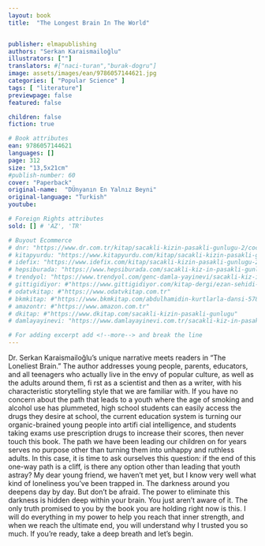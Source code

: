 ```yaml
---
layout: book
title:  "The Longest Brain In The World"


publisher: elmapublishing
authors: "Serkan Karaismailoğlu"
illustrators: [""]
translators: #["naci-turan","burak-dogru"]
image: assets/images/ean/9786057144621.jpg
categories: [ "Popular Science" ]
tags: [ "literature"]
previewpage: false
featured: false

children: false
fiction: true

# Book attributes
ean: 9786057144621
languages: []
page: 312
size: "13,5x21cm"
#publish-number: 60
cover: "Paperback"
original-name:  "DÜnyanın En Yalnız Beyni"
original-language: "Turkish"
youtube:

# Foreign Rights attributes
sold: [] # 'AZ', 'TR'

# Buyout Ecommerce
# dnr: "https://www.dr.com.tr/kitap/sacakli-kizin-pasakli-gunlugu-2/cocuk-ve-genclik/genclik-10-yas/roman-oyku/urunno=0001893059001"
# kitapyurdu: "https://www.kitapyurdu.com/kitap/sacakli-kizin-pasakli-gunlugu-2-/560122.html&filter_name=Sa%C3%A7akl%C4%B1+K%C4%B1z%27%C4%B1n+Pasakl%C4%B1+G%C3%BCnl%C3%BC%C4%9F%C3%BC+2"
# idefix: "https://www.idefix.com/kitap/sacakli-kizin-pasakli-gunlugu-2/cocuk-ve-genclik/genclik-10-yas/roman-oyku/urunno=0001893059001"
# hepsiburada: "https://www.hepsiburada.com/sacakli-kiz-in-pasakli-gunlugu-2-damla-yayinevi-p-HBV000012ER86"
# trendyol: "https://www.trendyol.com/genc-damla-yayinevi/sacakli-kiz-in-pasakli-gunlugu-2-p-54825777"
# gittigidiyor: #"https://www.gittigidiyor.com/kitap-dergi/ezan-sehidi-adnan-menderes_pdp_732728793"
# odatvkitap: #"https://www.odatvkitap.com.tr"
# bkmkitap: #"https://www.bkmkitap.com/abdulhamidin-kurtlarla-dansi-578226"
# amazontr: #"https://www.amazon.com.tr"
# dkitap: #"https://www.dkitap.com/sacakli-kizin-pasakli-gunlugu"
# damlayayinevi: "https://www.damlayayinevi.com.tr/sacakli-kiz-in-pasakli-gunlugu-2-bu-iste-bi-terslik-var"

# For adding excerpt add <!--more--> and break the line
---
```

Dr. Serkan Karaismailoğlu’s unique narrative
meets readers in “The Loneliest Brain.” The author
addresses young people, parents, educators, and
all teenagers who actually live in the envy of popular culture, as well as the adults around them, fi rst
as a scientist and then as a writer, with his characteristic storytelling style that we are familiar with.
If you have no concern about the path that leads
to a youth where the age of smoking and alcohol
use has plummeted, high school students can
easily access the drugs they desire at school, the
current education system is turning our organic-brained young people into artifi cial intelligence,
and students taking exams use prescription drugs
to increase their scores, then never touch this
book. The path we have been leading our children on for years serves no purpose other than
turning them into unhappy and ruthless adults. In
this case, it is time to ask ourselves this question:
if the end of this one-way path is a cliff, is there
any option other than leading that youth astray?
My dear young friend, we haven’t met yet, but I
know very well what kind of loneliness you’ve been
trapped in. The darkness around you deepens day
by day. But don’t be afraid. The power to eliminate
this darkness is hidden deep within your brain. You
just aren’t aware of it. The only truth promised to
you by the book you are holding right now is this.
I will do everything in my power to help you reach
that inner strength, and when we reach the ultimate end, you will understand why I trusted you so
much. If you’re ready, take a deep breath and let’s
begin.
<!--more--> 

